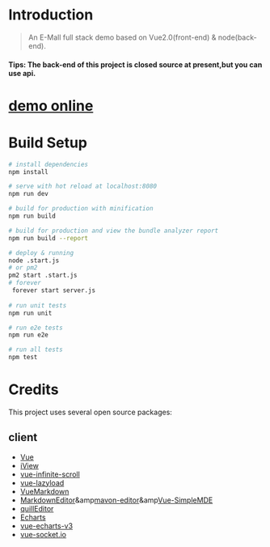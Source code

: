 # Introduction

> An E-Mall full stack demo based on Vue2.0(front-end) & node(back-end).
#### Tips: The back-end of this project is closed source at present,but you can use api.

# [demo online](http://shop.alphagoo.cn)

# Build Setup

``` bash
# install dependencies
npm install

# serve with hot reload at localhost:8080
npm run dev

# build for production with minification
npm run build

# build for production and view the bundle analyzer report
npm run build --report

# deploy & running
node .start.js
# or pm2
pm2 start .start.js
# forever
 forever start server.js
 
# run unit tests
npm run unit

# run e2e tests
npm run e2e

# run all tests
npm test
```
# Credits
This project uses several open source packages:
## client
* [Vue](https://github.com/vuejs/vue)
* [iView](https://github.com/iview/iview)
* [vue-infinite-scroll](https://github.com/ElemeFE/vue-infinite-scroll)
* [vue-lazyload](https://github.com/hilongjw/vue-lazyload)
* [VueMarkdown](https://github.com/miaolz123/vue-markdown)
* [MarkdownEditor](https://github.com/alecgorge/MarkdownEditor)&amp[mavon-editor](https://github.com/hinesboy/mavonEditor)&amp[Vue-SimpleMDE](https://github.com/F-loat/vue-simplemde)
* [quillEditor](https://github.com/surmon-china/vue-quill-editor)
* [Echarts](http://echarts.baidu.com)
* [vue-echarts-v3](https://github.com/xlsdg/vue-echarts-v3)
* [vue-socket.io](https://github.com/MetinSeylan/Vue-Socket.io)
